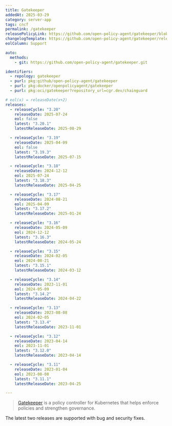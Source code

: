 ```yaml
---
title: Gatekeeper
addedAt: 2025-03-29
category: server-app
tags: cncf
permalink: /gatekeeper
releasePolicyLink: https://github.com/open-policy-agent/gatekeeper/blob/master/docs/Release_Management.md#supported-releases
changelogTemplate: https://github.com/open-policy-agent/gatekeeper/releases/tag/v__LATEST__
eolColumn: Support

auto:
  methods:
    - git: https://github.com/open-policy-agent/gatekeeper.git

identifiers:
  - repology: gatekeeper
  - purl: pkg:github/open-policy-agent/gatekeeper
  - purl: pkg:docker/openpolicyagent/gatekeeper
  - purl: pkg:oci/gatekeeper?repository_url=cgr.dev/chainguard

# eol(x) = releaseDate(x+2)
releases:
  - releaseCycle: "3.20"
    releaseDate: 2025-07-24
    eol: false
    latest: "3.20.1"
    latestReleaseDate: 2025-08-29

  - releaseCycle: "3.19"
    releaseDate: 2025-04-09
    eol: false
    latest: "3.19.3"
    latestReleaseDate: 2025-07-15

  - releaseCycle: "3.18"
    releaseDate: 2024-12-12
    eol: 2025-07-24
    latest: "3.18.3"
    latestReleaseDate: 2025-04-25

  - releaseCycle: "3.17"
    releaseDate: 2024-08-21
    eol: 2025-04-09
    latest: "3.17.2"
    latestReleaseDate: 2025-01-24

  - releaseCycle: "3.16"
    releaseDate: 2024-05-09
    eol: 2024-12-12
    latest: "3.16.3"
    latestReleaseDate: 2024-05-24

  - releaseCycle: "3.15"
    releaseDate: 2024-02-05
    eol: 2024-08-21
    latest: "3.15.1"
    latestReleaseDate: 2024-03-12

  - releaseCycle: "3.14"
    releaseDate: 2023-11-01
    eol: 2024-05-09
    latest: "3.14.2"
    latestReleaseDate: 2024-04-22

  - releaseCycle: "3.13"
    releaseDate: 2023-08-08
    eol: 2024-02-05
    latest: "3.13.4"
    latestReleaseDate: 2023-11-01

  - releaseCycle: "3.12"
    releaseDate: 2023-04-14
    eol: 2023-11-01
    latest: "3.12.0"
    latestReleaseDate: 2023-04-14

  - releaseCycle: "3.11"
    releaseDate: 2023-01-04
    eol: 2023-08-08
    latest: "3.11.1"
    latestReleaseDate: 2023-04-25

---
```


> [Gatekeeper](https://open-policy-agent.github.io/gatekeeper/website/) is a policy controller for Kubernetes that
> helps enforce policies and strengthen governance.

The latest two releases are supported with bug and security fixes.
